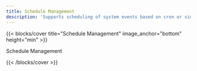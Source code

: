 ```yaml
---
title: Schedule Management
description: 'Supports scheduling of system events based on cron or simple schedules'
---
```


<!--add blocks of content here to add more sections to the  page -->

{{< blocks/cover title="Schedule Management" image_anchor="bottom" height="min" >}}
<p class="lead mt-5">Schedule Management</p>
{{< /blocks/cover >}}
